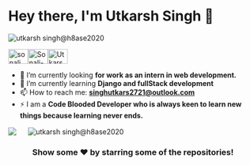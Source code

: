 <h1 align="left">Hey there, I'm Utkarsh Singh 👋</h1>
<p align="left"> <img src="https://komarev.com/ghpvc/?username=HBaseDevelopers&label=views&color=0e75b6&style=flat" alt="utkarsh singh@h8ase2020" /> </p>

<p align="left">
<a href="https://www.linkedin.com/in/utkarsh-singh-hbase/" target="blank"><img align="center" src="https://cdn.jsdelivr.net/npm/simple-icons@3.0.1/icons/linkedin.svg" alt="sonali singh" height="30" width="40" /></a><a href="https://github.com/HBaseDevelopers/" target="blank"><img align="center" src="https://cdn.jsdelivr.net/npm/simple-icons@3.0.1/icons/github.svg" alt="Sonali-Learntoshine" height="30" width="40" /></a><a href="https://www.hackerrank.com/HBase_Skills" target="blank"><img align="center" src="https://cdn.jsdelivr.net/npm/simple-icons@3.0.1/icons/hackerrank.svg" alt="Utkarsh singh@h8ase2020" height="30" width="40" /></a>
  
</p>

- 🔭 I’m currently looking **for work as an intern in web development.**
- 🌱 I’m currently learning **Django and fullStack development**
- 📫 How to reach me: **singhutkars2721@outlook.com**
- ⚡ I am a **Code Blooded Developer who is always keen to learn new things because learning never ends.**

<p>
<img align="center" src="https://github-readme-stats.vercel.app/api/top-langs?username=HBaseDevelopers&amp;theme=dark&amp;hide_langs_below=1" style="max-width:100%;">
  &nbsp;&nbsp;&nbsp;&nbsp;
<img align="center" src="https://github-readme-stats.vercel.app/api?username=HBaseDevelopers&amp;show_icons=true&amp;theme=dracula&amp;line_height=27" style="max-width:100%;" alt="utkarsh singh@h8ase2020" /></p>


<h3 align="center">Show some ❤️ by starring some of the repositories!</h3>
